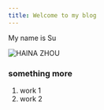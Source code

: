 ```yaml
---
title: Welcome to my blog
---
```

My name is Su

![HAINA ZHOU](https://github.com/user-attachments/assets/ef64cfeb-f49f-4765-a3fc-2b445ad35887)

### something more
1. work 1
2. work 2
